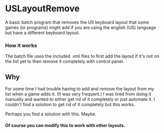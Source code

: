 # USLayoutRemove
A basic batch program that removes the US keyboard layout that some games (or programs) might add if you are using the english (US) language but have a different keyboard layout.

### How it works
The batch file uses the included .xml files to first add the layout if it's not on the list yet to then remove it completely with control panel.

## Why
For some time I had trouble having to add and remove the layout from my list when a game adds it. (It was very frequent.)
I was tired from doing it manually and wanted to either get rid of it completely or just automate it.
I couldn't find a solution to get rid of it completely but this works.

Perhaps you find a solution with this. Maybe.


#### Of course you can modify this to work with other layouts.
